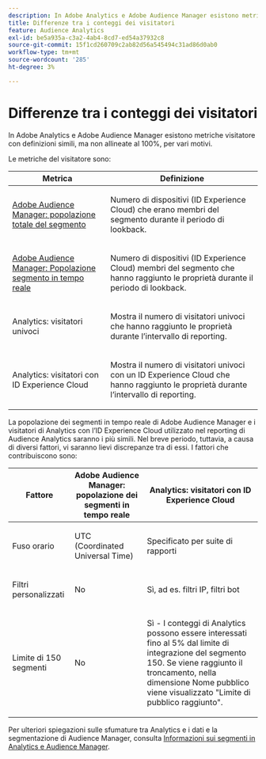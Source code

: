 ```yaml
---
description: In Adobe Analytics e Adobe Audience Manager esistono metriche visitatore con definizioni simili, ma non allineate al 100%, per vari motivi.
title: Differenze tra i conteggi dei visitatori
feature: Audience Analytics
exl-id: be5a935a-c3a2-4ab4-8cd7-ed54a37932c8
source-git-commit: 15f1cd260709c2ab82d56a545494c31ad86d0ab0
workflow-type: tm+mt
source-wordcount: '285'
ht-degree: 3%

---
```


# Differenze tra i conteggi dei visitatori

In Adobe Analytics e Adobe Audience Manager esistono metriche visitatore con definizioni simili, ma non allineate al 100%, per vari motivi.

Le metriche del visitatore sono:

<table id="table_F9FE107A89934C3B854C55D7D76AC6E8"> 
 <thead> 
  <tr> 
   <th colname="col2" class="entry"> Metrica </th> 
   <th colname="col3" class="entry"> Definizione </th> 
  </tr>
 </thead>
 <tbody> 
  <tr> 
   <td colname="col2"> <p><a href="https://experienceleague.adobe.com/docs/audience-manager/user-guide/features/segments/segment-builder-data.html?lang=it"  > Adobe Audience Manager: popolazione totale del segmento</a> </p> </td> 
   <td colname="col3"> <p>Numero di dispositivi (ID Experience Cloud) che erano membri del segmento durante il periodo di lookback. </p> </td> 
  </tr> 
  <tr> 
   <td colname="col2"> <p><a href="https://experienceleague.adobe.com/docs/audience-manager/user-guide/features/segments/segment-builder-data.html?lang=it"  > Adobe Audience Manager: Popolazione segmento in tempo reale</a> </p> </td> 
   <td colname="col3"> <p>Numero di dispositivi (ID Experience Cloud) membri del segmento che hanno raggiunto le proprietà durante il periodo di lookback. </p> </td> 
  </tr> 
  <tr> 
   <td colname="col2"> <p>Analytics: visitatori univoci </p> </td> 
   <td colname="col3"> <p>Mostra il numero di visitatori univoci che hanno raggiunto le proprietà durante l’intervallo di reporting. </p> </td> 
  </tr> 
  <tr> 
   <td colname="col2"> <p>Analytics: visitatori con ID Experience Cloud </p> </td> 
   <td colname="col3"> <p>Mostra il numero di visitatori univoci con un ID Experience Cloud che hanno raggiunto le proprietà durante l’intervallo di reporting. </p> </td> 
  </tr> 
 </tbody> 
</table>

La popolazione dei segmenti in tempo reale di Adobe Audience Manager e i visitatori di Analytics con l’ID Experience Cloud utilizzato nel reporting di Audience Analytics saranno i più simili. Nel breve periodo, tuttavia, a causa di diversi fattori, vi saranno lievi discrepanze tra di essi. I fattori che contribuiscono sono:

<table id="table_A391B37CC077456F8BB83BAA3C640EF6"> 
 <thead> 
  <tr> 
   <th colname="col1" class="entry"> Fattore </th> 
   <th colname="col2" class="entry"> Adobe Audience Manager: popolazione dei segmenti in tempo reale </th> 
   <th colname="col3" class="entry"> Analytics: visitatori con ID Experience Cloud </th> 
  </tr>
 </thead>
 <tbody> 
  <tr> 
   <td colname="col1"> <p>Fuso orario </p> </td> 
   <td colname="col2"> <p>UTC (Coordinated Universal Time) </p> </td> 
   <td colname="col3"> <p>Specificato per suite di rapporti </p> </td> 
  </tr> 
  <tr> 
   <td colname="col1"> <p>Filtri personalizzati </p> </td> 
   <td colname="col2"> <p>No </p> </td> 
   <td colname="col3"> <p>Sì, ad es. filtri IP, filtri bot </p> </td> 
  </tr> 
  <tr> 
   <td colname="col1"> <p>Limite di 150 segmenti </p> </td> 
   <td colname="col2"> <p>No </p> </td> 
   <td colname="col3"> <p>Sì - I conteggi di Analytics possono essere interessati fino al 5% dal limite di integrazione del segmento 150. Se viene raggiunto il troncamento, nella dimensione Nome pubblico viene visualizzato "Limite di pubblico raggiunto". </p> </td> 
  </tr> 
 </tbody> 
</table>

Per ulteriori spiegazioni sulle sfumature tra Analytics e i dati e la segmentazione di Audience Manager, consulta [Informazioni sui segmenti in Analytics e Audience Manager](/help/integrate/c-audience-analytics/aam-analytics-segments.md).
